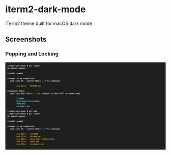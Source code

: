 # iterm2-dark-mode

iTerm2 theme built for macOS dark mode

## Screenshots

### Popping and Locking

![Dark Mode sample](demo.png)